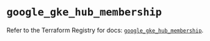 # `google_gke_hub_membership`

Refer to the Terraform Registry for docs: [`google_gke_hub_membership`](https://registry.terraform.io/providers/hashicorp/google-beta/6.11.2/docs/resources/google_gke_hub_membership).
